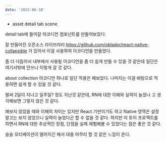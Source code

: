 ```yaml
---
date: '2022-06-10'
---
```


- asset detail tab scene

detail tab에 들어갈 아코디언 컴포넌트를 만들어보았다.

잘 만들어진 오픈소스 라이브러리 https://github.com/oblador/react-native-collapsible 가 있어서 이걸 사용하여 아코디언을 만들었다.

좀 더 다듬어서 내부에서 사용될 아코디언을 좀 더 쉽게 만들 수 있을 것 같은데 일단은 여기서밖에 안쓰니 이렇게 갈 것 같다.

about collection 아코디언 하나로 일단 적용은 해보았다. 나머지는 이걸 바탕으로 적용하면 쉽게 할 수 있을 것 같다.

벌써 2달이 지나고 일주일? 정도 지난것 같은데, RN에 대한 이해와 실력이 늘었나 고 생각해보면 그렇지 않은 것 같다.

해보지 않았을 때와 이해의 차이는 있지만 React 기반이기도 하고 Native 영역은 설정 말고는 보지 않았으니 실력이 늘었다곤 할 수 없을 것 같다. 하지만 이 토이 프로젝트를 하면서 RN에 대한 추상적인 장점, 단점을 실제 체험해볼 수 있었다는 점은 좋은 것 같다.

슬슬 모티베이션이 떨어지긴 해서 대충 마무리 할 것 같은 느낌이 온다.
